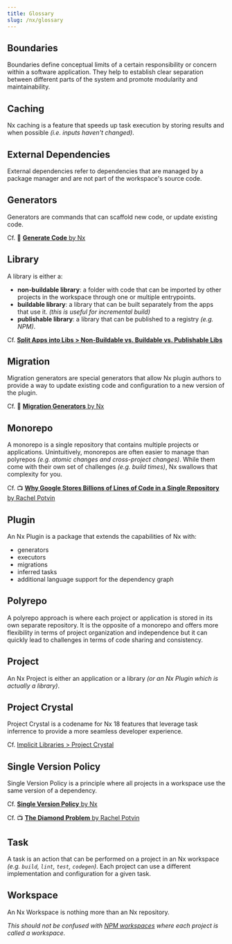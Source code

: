 ```yaml
---
title: Glossary
slug: /nx/glossary
---
```


## Boundaries

Boundaries define conceptual limits of a certain responsibility or concern within a software application. They help to establish clear separation between different parts of the system and promote modularity and maintainability.

## Caching

Nx caching is a feature that speeds up task execution by storing results and when possible _(i.e. inputs haven't changed)_.

## External Dependencies

External dependencies refer to dependencies that are managed by a package manager and are not part of the workspace's source code.

## Generators

Generators are commands that can scaffold new code, or update existing code.

Cf. 📝 [**Generate Code** by Nx](https://nx.dev/features/generate-code)

## Library

A library is either a:

- **non-buildable library**: a folder with code that can be imported by other projects in the workspace through one or multiple entrypoints.
- **buildable library**: a library that can be built separately from the apps that use it. _(this is useful for incremental build)_
- **publishable library**: a library that can be published to a registry _(e.g. NPM)_.

Cf. [**Split Apps into Libs > Non-Buildable vs. Buildable vs. Publishable Libs**](./03-scaling/01-split-apps-into-libs.md#non-buildable-vs-buildable-vs-publishable-libs)

## Migration

Migration generators are special generators that allow Nx plugin authors to provide a way to update existing code and configuration to a new version of the plugin.

Cf. 📝 [**Migration Generators** by Nx](https://nx.dev/extending-nx/recipes/migration-generators)

## Monorepo

A monorepo is a single repository that contains multiple projects or applications.
Unintuitively, monorepos are often easier to manage than polyrepos _(e.g. atomic changes and cross-project changes)_.
While them come with their own set of challenges _(e.g. build times)_, Nx swallows that complexity for you.

Cf. 📺 [**Why Google Stores Billions of Lines of Code in a Single Repository** by Rachel Potvin](https://youtu.be/W71BTkUbdqE)

## Plugin

An Nx Plugin is a package that extends the capabilities of Nx with:

- generators
- executors
- migrations
- inferred tasks
- additional language support for the dependency graph

## Polyrepo

A polyrepo approach is where each project or application is stored in its own separate repository. It is the opposite of a monorepo and offers more flexibility in terms of project organization and independence but it can quickly lead to challenges in terms of code sharing and consistency.

## Project

An Nx Project is either an application or a library _(or an Nx Plugin which is actually a library)_.

## Project Crystal

Project Crystal is a codename for Nx 18 features that leverage task inferrence to provide a more seamless developer experience.

Cf. [Implicit Libraries > Project Crystal](./03-scaling/04-implicit-libs.mdx#project-crystal)

## Single Version Policy

Single Version Policy is a principle where all projects in a workspace use the same version of a dependency.

Cf. [**Single Version Policy** by Nx](https://nx.dev/concepts/decisions/dependency-management#single-version-policy)

Cf. 📺 [**The Diamond Problem** by Rachel Potvin](https://youtu.be/W71BTkUbdqE?t=1155)

## Task

A task is an action that can be performed on a project in an Nx workspace _(e.g. `build`, `lint`, `test`, `codegen`)_. Each project can use a different implementation and configuration for a given task.

## Workspace

An Nx Workspace is nothing more than an Nx repository.

_This should not be confused with [NPM workspaces](https://docs.npmjs.com/cli/v7/using-npm/workspaces) where each project is called a workspace._
